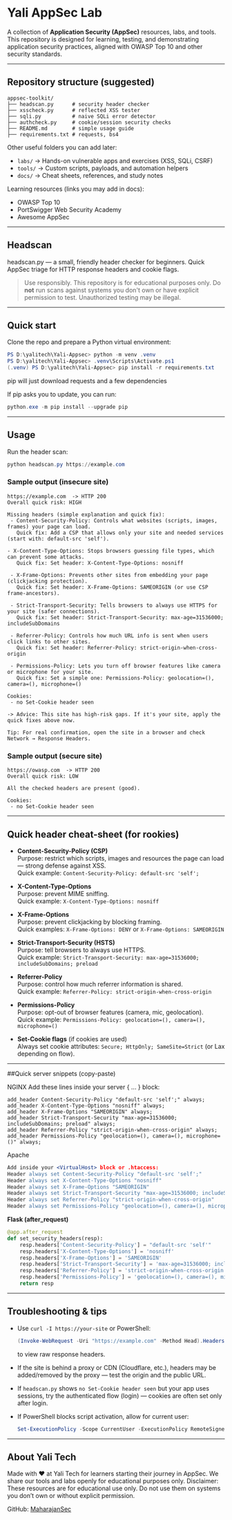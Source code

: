 # Yali AppSec Lab

A collection of **Application Security (AppSec)** resources, labs, and tools.  
This repository is designed for learning, testing, and demonstrating application security practices, aligned with OWASP Top 10 and other security standards.

---

## Repository structure (suggested)

```
appsec-toolkit/
├── headscan.py      # security header checker
├── xsscheck.py      # reflected XSS tester
├── sqli.py          # naive SQLi error detector
├── authcheck.py     # cookie/session security checks
├── README.md        # simple usage guide
├── requirements.txt # requests, bs4
```

Other useful folders you can add later:
- `labs/` → Hands-on vulnerable apps and exercises (XSS, SQLi, CSRF)
- `tools/` → Custom scripts, payloads, and automation helpers
- `docs/` → Cheat sheets, references, and study notes

Learning resources (links you may add in docs):
- OWASP Top 10
- PortSwigger Web Security Academy
- Awesome AppSec

---

## Headscan

headscan.py — a small, friendly header checker for beginners. Quick AppSec triage for HTTP response headers and cookie flags.

> Use responsibly. This repository is for educational purposes only. Do **not** run scans against systems you don't own or have explicit permission to test. Unauthorized testing may be illegal.

---

## Quick start

Clone the repo and prepare a Python virtual environment:

```powershell
PS D:\yalitech\Yali-Appsec> python -m venv .venv
PS D:\yalitech\Yali-Appsec> .venv\Scripts\Activate.ps1
(.venv) PS D:\yalitech\Yali-Appsec> pip install -r requirements.txt
```

pip will just download requests and a few dependencies

If pip asks you to update, you can run:
```powershell
python.exe -m pip install --upgrade pip
```

---

## Usage

Run the header scan:

```powershell
python headscan.py https://example.com
```

### Sample output (insecure site)
```
https://example.com  -> HTTP 200
Overall quick risk: HIGH

Missing headers (simple explanation and quick fix):
 - Content-Security-Policy: Controls what websites (scripts, images, frames) your page can load.
   Quick fix: Add a CSP that allows only your site and needed services (start with: default-src 'self').

- X-Content-Type-Options: Stops browsers guessing file types, which can prevent some attacks.
   Quick fix: Set header: X-Content-Type-Options: nosniff

 - X-Frame-Options: Prevents other sites from embedding your page (clickjacking protection).
   Quick fix: Set header: X-Frame-Options: SAMEORIGIN (or use CSP frame-ancestors).

 - Strict-Transport-Security: Tells browsers to always use HTTPS for your site (safer connections).
   Quick fix: Set header: Strict-Transport-Security: max-age=31536000; includeSubDomains

 - Referrer-Policy: Controls how much URL info is sent when users click links to other sites.
   Quick fix: Set header: Referrer-Policy: strict-origin-when-cross-origin

 - Permissions-Policy: Lets you turn off browser features like camera or microphone for your site.
   Quick fix: Set a simple one: Permissions-Policy: geolocation=(), camera=(), microphone=()

Cookies:
 - no Set-Cookie header seen

-> Advice: This site has high-risk gaps. If it's your site, apply the quick fixes above now.

Tip: For real confirmation, open the site in a browser and check Network → Response Headers.
```

### Sample output (secure site)
```
https://owasp.com  -> HTTP 200
Overall quick risk: LOW

All the checked headers are present (good).

Cookies:
 - no Set-Cookie header seen
```

---

## Quick header cheat-sheet (for rookies)

- **Content-Security-Policy (CSP)**  
  Purpose: restrict which scripts, images and resources the page can load — strong defense against XSS.  
  Quick example: `Content-Security-Policy: default-src 'self';`

- **X-Content-Type-Options**  
  Purpose: prevent MIME sniffing.  
  Quick example: `X-Content-Type-Options: nosniff`

- **X-Frame-Options**  
  Purpose: prevent clickjacking by blocking framing.  
  Quick examples: `X-Frame-Options: DENY` or `X-Frame-Options: SAMEORIGIN`

- **Strict-Transport-Security (HSTS)**  
  Purpose: tell browsers to always use HTTPS.  
  Quick example: `Strict-Transport-Security: max-age=31536000; includeSubDomains; preload`

- **Referrer-Policy**  
  Purpose: control how much referrer information is shared.  
  Quick example: `Referrer-Policy: strict-origin-when-cross-origin`

- **Permissions-Policy**  
  Purpose: opt-out of browser features (camera, mic, geolocation).  
  Quick example: `Permissions-Policy: geolocation=(), camera=(), microphone=()`

- **Set-Cookie flags** (if cookies are used)  
  Always set cookie attributes: `Secure; HttpOnly; SameSite=Strict` (or Lax depending on flow).

---

##Quick server snippets (copy-paste)

NGINX
Add these lines inside your server { ... } block:
```nginx
add_header Content-Security-Policy "default-src 'self';" always;
add_header X-Content-Type-Options "nosniff" always;
add_header X-Frame-Options "SAMEORIGIN" always;
add_header Strict-Transport-Security "max-age=31536000; includeSubDomains; preload" always;
add_header Referrer-Policy "strict-origin-when-cross-origin" always;
add_header Permissions-Policy "geolocation=(), camera=(), microphone=()" always;

```

Apache
```apache
Add inside your <VirtualHost> block or .htaccess:
Header always set Content-Security-Policy "default-src 'self';"
Header always set X-Content-Type-Options "nosniff"
Header always set X-Frame-Options "SAMEORIGIN"
Header always set Strict-Transport-Security "max-age=31536000; includeSubDomains; preload"
Header always set Referrer-Policy "strict-origin-when-cross-origin"
Header always set Permissions-Policy "geolocation=(), camera=(), microphone=()"

```

**Flask (after_request)**
```python
@app.after_request
def set_security_headers(resp):
    resp.headers['Content-Security-Policy'] = "default-src 'self'"
    resp.headers['X-Content-Type-Options'] = 'nosniff'
    resp.headers['X-Frame-Options'] = 'SAMEORIGIN'
    resp.headers['Strict-Transport-Security'] = 'max-age=31536000; includeSubDomains; preload'
    resp.headers['Referrer-Policy'] = 'strict-origin-when-cross-origin'
    resp.headers['Permissions-Policy'] = 'geolocation=(), camera=(), microphone=()'
    return resp
```

---

## Troubleshooting & tips

- Use `curl -I https://your-site` or PowerShell:
  ```powershell
  (Invoke-WebRequest -Uri "https://example.com" -Method Head).Headers
  ```
  to view raw response headers.

- If the site is behind a proxy or CDN (Cloudflare, etc.), headers may be added/removed by the proxy — test the origin and the public URL.

- If `headscan.py` shows `no Set-Cookie header seen` but your app uses sessions, try the authenticated flow (login) — cookies are often set only after login.

- If PowerShell blocks script activation, allow for current user:
  ```powershell
  Set-ExecutionPolicy -Scope CurrentUser -ExecutionPolicy RemoteSigned -Force
  ```

---

## About Yali Tech


Made with ❤️ at Yali Tech for learners starting their journey in AppSec. We share our tools and labs openly for educational purposes only.
Disclaimer: These resources are for educational use only. Do not use them on systems you don’t own or without explicit permission.

GitHub: [MaharajanSec](https://github.com/MaharajanSec)

